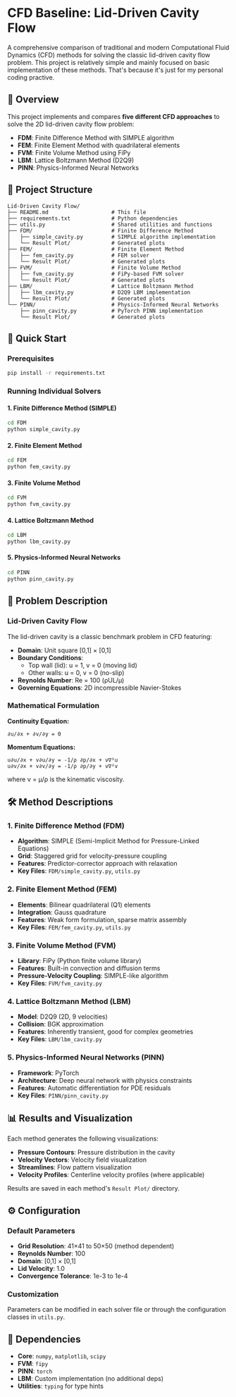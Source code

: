 # CFD Baseline: Lid-Driven Cavity Flow

A comprehensive comparison of traditional and modern Computational Fluid Dynamics (CFD) methods for solving the classic lid-driven cavity flow problem. This project is relatively simple and mainly focused on basic implementation of these methods. That's because it's just for my personal coding practive.

## 🎯 Overview

This project implements and compares **five different CFD approaches** to solve the 2D lid-driven cavity flow problem:

- **FDM**: Finite Difference Method with SIMPLE algorithm
- **FEM**: Finite Element Method with quadrilateral elements
- **FVM**: Finite Volume Method using FiPy
- **LBM**: Lattice Boltzmann Method (D2Q9)
- **PINN**: Physics-Informed Neural Networks

## 📁 Project Structure

```
Lid-Driven Cavity Flow/
├── README.md                    # This file
├── requirements.txt             # Python dependencies
├── utils.py                     # Shared utilities and functions
├── FDM/                         # Finite Difference Method
│   ├── simple_cavity.py         # SIMPLE algorithm implementation
│   └── Result Plot/             # Generated plots
├── FEM/                         # Finite Element Method
│   ├── fem_cavity.py            # FEM solver
│   └── Result Plot/             # Generated plots
├── FVM/                         # Finite Volume Method
│   ├── fvm_cavity.py            # FiPy-based FVM solver
│   └── Result Plot/             # Generated plots
├── LBM/                         # Lattice Boltzmann Method
│   ├── lbm_cavity.py            # D2Q9 LBM implementation
│   └── Result Plot/             # Generated plots
└── PINN/                        # Physics-Informed Neural Networks
    ├── pinn_cavity.py           # PyTorch PINN implementation
    └── Result Plot/             # Generated plots
```

## 🚀 Quick Start

### Prerequisites

```bash
pip install -r requirements.txt
```

### Running Individual Solvers

#### 1. Finite Difference Method (SIMPLE)
```bash
cd FDM
python simple_cavity.py
```

#### 2. Finite Element Method
```bash
cd FEM
python fem_cavity.py
```

#### 3. Finite Volume Method
```bash
cd FVM
python fvm_cavity.py
```

#### 4. Lattice Boltzmann Method
```bash
cd LBM
python lbm_cavity.py
```

#### 5. Physics-Informed Neural Networks
```bash
cd PINN
python pinn_cavity.py
```

## 🔬 Problem Description

### Lid-Driven Cavity Flow

The lid-driven cavity is a classic benchmark problem in CFD featuring:

- **Domain**: Unit square [0,1] × [0,1]
- **Boundary Conditions**:
  - Top wall (lid): u = 1, v = 0 (moving lid)
  - Other walls: u = 0, v = 0 (no-slip)
- **Reynolds Number**: Re = 100 (ρUL/μ)
- **Governing Equations**: 2D incompressible Navier-Stokes

### Mathematical Formulation

**Continuity Equation:**
```
∂u/∂x + ∂v/∂y = 0
```

**Momentum Equations:**
```
u∂u/∂x + v∂u/∂y = -1/ρ ∂p/∂x + ν∇²u
u∂v/∂x + v∂v/∂y = -1/ρ ∂p/∂y + ν∇²v
```

where ν = μ/ρ is the kinematic viscosity.

## 🛠️ Method Descriptions

### 1. Finite Difference Method (FDM)
- **Algorithm**: SIMPLE (Semi-Implicit Method for Pressure-Linked Equations)
- **Grid**: Staggered grid for velocity-pressure coupling
- **Features**: Predictor-corrector approach with relaxation
- **Key Files**: `FDM/simple_cavity.py`, `utils.py`

### 2. Finite Element Method (FEM)
- **Elements**: Bilinear quadrilateral (Q1) elements
- **Integration**: Gauss quadrature
- **Features**: Weak form formulation, sparse matrix assembly
- **Key Files**: `FEM/fem_cavity.py`, `utils.py`

### 3. Finite Volume Method (FVM)
- **Library**: FiPy (Python finite volume library)
- **Features**: Built-in convection and diffusion terms
- **Pressure-Velocity Coupling**: SIMPLE-like algorithm
- **Key Files**: `FVM/fvm_cavity.py`

### 4. Lattice Boltzmann Method (LBM)
- **Model**: D2Q9 (2D, 9 velocities)
- **Collision**: BGK approximation
- **Features**: Inherently transient, good for complex geometries
- **Key Files**: `LBM/lbm_cavity.py`

### 5. Physics-Informed Neural Networks (PINN)
- **Framework**: PyTorch
- **Architecture**: Deep neural network with physics constraints
- **Features**: Automatic differentiation for PDE residuals
- **Key Files**: `PINN/pinn_cavity.py`

## 📊 Results and Visualization

Each method generates the following visualizations:

- **Pressure Contours**: Pressure distribution in the cavity
- **Velocity Vectors**: Velocity field visualization
- **Streamlines**: Flow pattern visualization
- **Velocity Profiles**: Centerline velocity profiles (where applicable)

Results are saved in each method's `Result Plot/` directory.

## ⚙️ Configuration

### Default Parameters
- **Grid Resolution**: 41×41 to 50×50 (method dependent)
- **Reynolds Number**: 100
- **Domain**: [0,1] × [0,1]
- **Lid Velocity**: 1.0
- **Convergence Tolerance**: 1e-3 to 1e-4

### Customization
Parameters can be modified in each solver file or through the configuration classes in `utils.py`.

## 🔧 Dependencies

- **Core**: `numpy`, `matplotlib`, `scipy`
- **FVM**: `fipy`
- **PINN**: `torch`
- **LBM**: Custom implementation (no additional deps)
- **Utilities**: `typing` for type hints